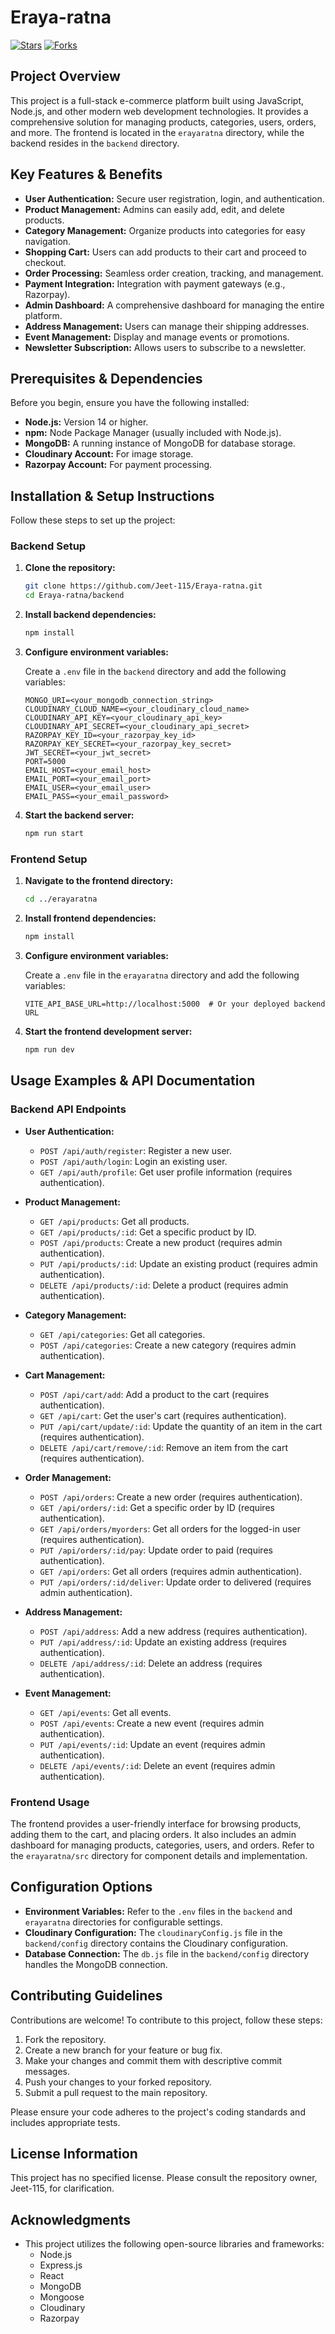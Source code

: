 # Eraya-ratna

[![Stars](https://img.shields.io/github/stars/Jeet-115/Eraya-ratna)](https://github.com/Jeet-115/Eraya-ratna/stargazers)
[![Forks](https://img.shields.io/github/forks/Jeet-115/Eraya-ratna)](https://github.com/Jeet-115/Eraya-ratna/network/members)

## Project Overview

This project is a full-stack e-commerce platform built using JavaScript, Node.js, and other modern web development technologies. It provides a comprehensive solution for managing products, categories, users, orders, and more. The frontend is located in the `erayaratna` directory, while the backend resides in the `backend` directory.

## Key Features & Benefits

- **User Authentication:** Secure user registration, login, and authentication.
- **Product Management:**  Admins can easily add, edit, and delete products.
- **Category Management:** Organize products into categories for easy navigation.
- **Shopping Cart:** Users can add products to their cart and proceed to checkout.
- **Order Processing:**  Seamless order creation, tracking, and management.
- **Payment Integration:**  Integration with payment gateways (e.g., Razorpay).
- **Admin Dashboard:** A comprehensive dashboard for managing the entire platform.
- **Address Management:** Users can manage their shipping addresses.
- **Event Management:** Display and manage events or promotions.
- **Newsletter Subscription:** Allows users to subscribe to a newsletter.

## Prerequisites & Dependencies

Before you begin, ensure you have the following installed:

- **Node.js:**  Version 14 or higher.
- **npm:** Node Package Manager (usually included with Node.js).
- **MongoDB:** A running instance of MongoDB for database storage.
- **Cloudinary Account:** For image storage.
- **Razorpay Account:** For payment processing.

## Installation & Setup Instructions

Follow these steps to set up the project:

### Backend Setup

1.  **Clone the repository:**

    ```bash
    git clone https://github.com/Jeet-115/Eraya-ratna.git
    cd Eraya-ratna/backend
    ```

2.  **Install backend dependencies:**

    ```bash
    npm install
    ```

3.  **Configure environment variables:**

    Create a `.env` file in the `backend` directory and add the following variables:

    ```
    MONGO_URI=<your_mongodb_connection_string>
    CLOUDINARY_CLOUD_NAME=<your_cloudinary_cloud_name>
    CLOUDINARY_API_KEY=<your_cloudinary_api_key>
    CLOUDINARY_API_SECRET=<your_cloudinary_api_secret>
    RAZORPAY_KEY_ID=<your_razorpay_key_id>
    RAZORPAY_KEY_SECRET=<your_razorpay_key_secret>
    JWT_SECRET=<your_jwt_secret>
    PORT=5000
    EMAIL_HOST=<your_email_host>
    EMAIL_PORT=<your_email_port>
    EMAIL_USER=<your_email_user>
    EMAIL_PASS=<your_email_password>
    ```

4.  **Start the backend server:**

    ```bash
    npm run start
    ```

### Frontend Setup

1.  **Navigate to the frontend directory:**

    ```bash
    cd ../erayaratna
    ```

2.  **Install frontend dependencies:**

    ```bash
    npm install
    ```

3.  **Configure environment variables:**

    Create a `.env` file in the `erayaratna` directory and add the following variables:

    ```
    VITE_API_BASE_URL=http://localhost:5000  # Or your deployed backend URL
    ```

4.  **Start the frontend development server:**

    ```bash
    npm run dev
    ```

## Usage Examples & API Documentation

### Backend API Endpoints

- **User Authentication:**
    - `POST /api/auth/register`: Register a new user.
    - `POST /api/auth/login`: Login an existing user.
    - `GET /api/auth/profile`: Get user profile information (requires authentication).

- **Product Management:**
    - `GET /api/products`: Get all products.
    - `GET /api/products/:id`: Get a specific product by ID.
    - `POST /api/products`: Create a new product (requires admin authentication).
    - `PUT /api/products/:id`: Update an existing product (requires admin authentication).
    - `DELETE /api/products/:id`: Delete a product (requires admin authentication).

- **Category Management:**
    - `GET /api/categories`: Get all categories.
    - `POST /api/categories`: Create a new category (requires admin authentication).

- **Cart Management:**
    - `POST /api/cart/add`: Add a product to the cart (requires authentication).
    - `GET /api/cart`: Get the user's cart (requires authentication).
    - `PUT /api/cart/update/:id`: Update the quantity of an item in the cart (requires authentication).
    - `DELETE /api/cart/remove/:id`: Remove an item from the cart (requires authentication).

- **Order Management:**
    - `POST /api/orders`: Create a new order (requires authentication).
    - `GET /api/orders/:id`: Get a specific order by ID (requires authentication).
    - `GET /api/orders/myorders`: Get all orders for the logged-in user (requires authentication).
    - `PUT /api/orders/:id/pay`: Update order to paid (requires authentication).
    - `GET /api/orders`: Get all orders (requires admin authentication).
    - `PUT /api/orders/:id/deliver`: Update order to delivered (requires admin authentication).
- **Address Management:**
    - `POST /api/address`: Add a new address (requires authentication).
    - `PUT /api/address/:id`: Update an existing address (requires authentication).
    - `DELETE /api/address/:id`: Delete an address (requires authentication).
- **Event Management:**
    - `GET /api/events`: Get all events.
    - `POST /api/events`: Create a new event (requires admin authentication).
    - `PUT /api/events/:id`: Update an event (requires admin authentication).
    - `DELETE /api/events/:id`: Delete an event (requires admin authentication).

### Frontend Usage

The frontend provides a user-friendly interface for browsing products, adding them to the cart, and placing orders. It also includes an admin dashboard for managing products, categories, users, and orders.  Refer to the `erayaratna/src` directory for component details and implementation.

## Configuration Options

- **Environment Variables:** Refer to the `.env` files in the `backend` and `erayaratna` directories for configurable settings.
- **Cloudinary Configuration:** The `cloudinaryConfig.js` file in the `backend/config` directory contains the Cloudinary configuration.
- **Database Connection:** The `db.js` file in the `backend/config` directory handles the MongoDB connection.

## Contributing Guidelines

Contributions are welcome! To contribute to this project, follow these steps:

1.  Fork the repository.
2.  Create a new branch for your feature or bug fix.
3.  Make your changes and commit them with descriptive commit messages.
4.  Push your changes to your forked repository.
5.  Submit a pull request to the main repository.

Please ensure your code adheres to the project's coding standards and includes appropriate tests.

## License Information

This project has no specified license. Please consult the repository owner, Jeet-115, for clarification.

## Acknowledgments

- This project utilizes the following open-source libraries and frameworks:
    - Node.js
    - Express.js
    - React
    - MongoDB
    - Mongoose
    - Cloudinary
    - Razorpay